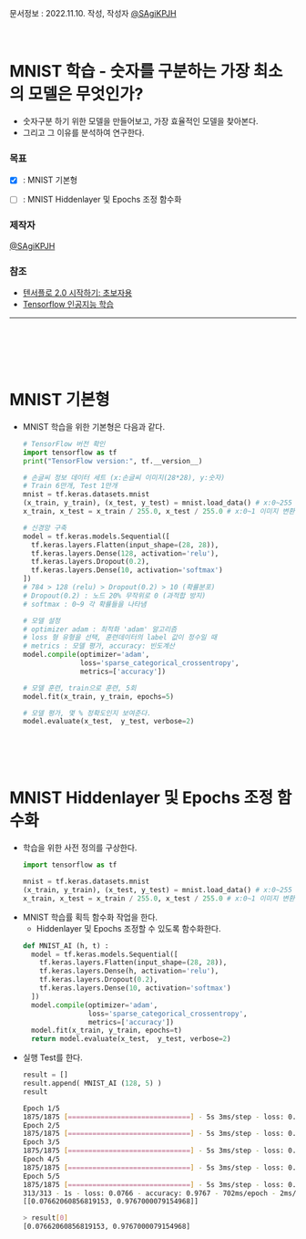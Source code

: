 문서정보 : 2022.11.10. 작성, 작성자 [@SAgiKPJH](https://github.com/SAgiKPJH)

<br>

# MNIST 학습 - 숫자를 구분하는 가장 최소의 모델은 무엇인가?

- 숫자구분 하기 위한 모델을 만들어보고, 가장 효율적인 모델을 찾아본다.
- 그리고 그 이유를 분석하여 연구한다.

### 목표

- [x] : MNIST 기본형
- [ ] : MNIST Hiddenlayer 및 Epochs 조정 함수화


### 제작자
[@SAgiKPJH](https://github.com/SAgiKPJH)

### 참조

- [텐서플로 2.0 시작하기: 초보자용](https://www.tensorflow.org/tutorials/quickstart/beginner?hl=ko)
- [Tensorflow 인공지능 학습](https://github.com/SAgiKPJH/SAGI_JJU-JJUCODE-/blob/main/Project/02%20AI%20%EC%9D%B8%EA%B3%B5%EC%A7%80%EB%8A%A5%20%EB%BF%8C%EC%85%94%EB%B2%84%EB%A0%A4%20%ED%94%84%EB%A1%9C%EC%A0%9D%ED%8A%B8/AI%20%EA%B3%B5%EB%B6%80/Tensorflow.md)

---
<br><br><br><br>

# MNIST 기본형

- MNIST 학습을 위한 기본형은 다음과 같다.
  ```python
  # TensorFlow 버전 확인
  import tensorflow as tf
  print("TensorFlow version:", tf.__version__)
  
  # 손글씨 정보 데이터 세트 (x:손글씨 이미지(28*28), y:숫자)
  # Train 6만개, Test 1만개
  mnist = tf.keras.datasets.mnist 
  (x_train, y_train), (x_test, y_test) = mnist.load_data() # x:0~255 이미지
  x_train, x_test = x_train / 255.0, x_test / 255.0 # x:0~1 이미지 변환
  
  # 신경망 구축
  model = tf.keras.models.Sequential([
    tf.keras.layers.Flatten(input_shape=(28, 28)),
    tf.keras.layers.Dense(128, activation='relu'),
    tf.keras.layers.Dropout(0.2),
    tf.keras.layers.Dense(10, activation='softmax')
  ])
  # 784 > 128 (relu) > Dropout(0.2) > 10 (확률분포)
  # Dropout(0.2) : 노드 20% 무작위로 0 (과적합 방지) 
  # softmax : 0~9 각 확률들을 나타냄
  
  # 모델 설정
  # optimizer adam : 최적화 'adam' 알고리즘
  # loss 형 유형을 선택, 훈련데이터의 label 값이 정수일 때
  # metrics : 모델 평가, accuracy: 빈도계산
  model.compile(optimizer='adam',
                loss='sparse_categorical_crossentropy',
                metrics=['accuracy'])
  
  # 모델 훈련, train으로 훈련, 5회
  model.fit(x_train, y_train, epochs=5)
  
  # 모델 평가, 몇 % 정확도인지 보여준다.
  model.evaluate(x_test,  y_test, verbose=2)
  ```

<br><br><br>

# MNIST Hiddenlayer 및 Epochs 조정 함수화

- 학습을 위한 사전 정의를 구상한다.
  ```python
  import tensorflow as tf
  
  mnist = tf.keras.datasets.mnist 
  (x_train, y_train), (x_test, y_test) = mnist.load_data() # x:0~255 이미지
  x_train, x_test = x_train / 255.0, x_test / 255.0 # x:0~1 이미지 변환
  ```
- MNIST 학습률 획득 함수화 작업을 한다.
  - Hiddenlayer 및 Epochs 조정할 수 있도록 함수화한다.
  ```python
  def MNIST_AI (h, t) :
    model = tf.keras.models.Sequential([
      tf.keras.layers.Flatten(input_shape=(28, 28)),
      tf.keras.layers.Dense(h, activation='relu'),
      tf.keras.layers.Dropout(0.2),
      tf.keras.layers.Dense(10, activation='softmax')
    ])
    model.compile(optimizer='adam',
                  loss='sparse_categorical_crossentropy',
                  metrics=['accuracy'])
    model.fit(x_train, y_train, epochs=t)
    return model.evaluate(x_test,  y_test, verbose=2)
  ```
- 실행 Test를 한다.
  ```python
  result = []
  result.append( MNIST_AI (128, 5) )
  result
  ```
  ```bash
  Epoch 1/5
  1875/1875 [==============================] - 5s 3ms/step - loss: 0.2983 - accuracy: 0.9134
  Epoch 2/5
  1875/1875 [==============================] - 5s 3ms/step - loss: 0.1451 - accuracy: 0.9572
  Epoch 3/5
  1875/1875 [==============================] - 5s 3ms/step - loss: 0.1081 - accuracy: 0.9675
  Epoch 4/5
  1875/1875 [==============================] - 5s 3ms/step - loss: 0.0882 - accuracy: 0.9728
  Epoch 5/5
  1875/1875 [==============================] - 5s 3ms/step - loss: 0.0740 - accuracy: 0.9765
  313/313 - 1s - loss: 0.0766 - accuracy: 0.9767 - 702ms/epoch - 2ms/step
  [[0.07662060856819153, 0.9767000079154968]]
  ```
  ```bash
  > result[0]
  [0.07662060856819153, 0.9767000079154968]
  ```
